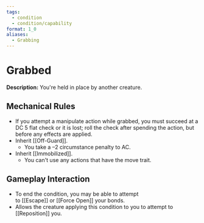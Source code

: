```yaml
---
tags:
  - condition
  - condition/capability
format: 1_0
aliases:
  - Grabbing
---
```

# Grabbed

**Description:** You're held in place by another creature.

## Mechanical Rules

- If you attempt a manipulate action while grabbed, you must succeed at a DC 5 flat check or it is lost; roll the check after spending the action, but before any effects are applied.  
- Inherit [[Off-Guard]].
	- You take a –2 circumstance penalty to AC.  
- Inherit [[Immobilized]].
	- You can't use any actions that have the move trait.

## Gameplay Interaction

- To end the condition, you may be able to attempt to [[Escape]] or [[Force Open]] your bonds.  
- Allows the creature applying this condition to you to attempt to [[Reposition]] you.